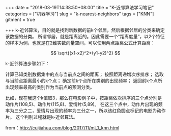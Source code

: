 +++
date = "2018-03-19T14:38:50+08:00"
title = "K-近邻算法学习笔记"
categories = ["机器学习"]
slug = "k-nearest-neighbors"
tags = ["KNN"]
gitment = true

+++
k-近邻算法，目的就是找到新数据的前k个邻居，然后根据邻居的分类来确定该数据的分类。
所谓邻居，就是距离近的。因此需要一个“距离度量”，以2个特征的样本为例，也就是在2维实数向量空间，可以使用两点距离公式计算距离：

$$
\sqrt{(x1-x2)^2+(y1-y2)^2}
$$

k-近邻算法步骤如下：

计算已知类别数据集中的点与当前点之间的距离；
按照距离递增次序排序；
选取与当前点距离最小的k个点；
确定前k个点所在类别的出现频率；
返回前k个点所出现频率最高的类别作为当前点的预测分类。

比如，现在我这个k值取3，那么在电影例子中，按距离依次排序的三个点分别是动作片(108,5)、动作片(115,8)、爱情片(5,89)。
在这三个点中，动作片出现的频率为三分之二，爱情片出现的频率为三分之一，所以该红色圆点标记的电影为动作片。
这个判别过程就是k-近邻算法。

from：http://cuijiahua.com/blog/2017/11/ml_1_knn.html